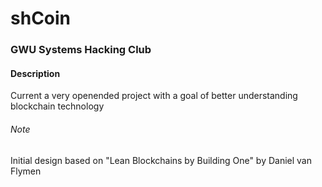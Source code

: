 # sh**Coin**
### GWU Systems Hacking Club 



#### Description 
Current a very openended project with a goal of better understanding blockchain technology


###### Note 
Initial design based on "Lean Blockchains by Building One" by Daniel van Flymen

